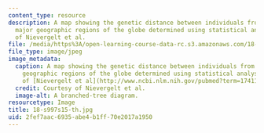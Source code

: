 ```yaml
---
content_type: resource
description: A map showing the genetic distance between individuals from the five
  major geographic regions of the globe determined using statistical analysis. Courtesy
  of Nievergelt et al.
file: /media/https%3A/open-learning-course-data-rc.s3.amazonaws.com/18-s997-high-dimensional-statistics-spring-2015/2fef7aac6935abe4b1ff70e2017a1950_18-s997s15-th.jpg
file_type: image/jpeg
image_metadata:
  caption: A map showing the genetic distance between individuals from the five major
    geographic regions of the globe determined using statistical analysis. (Courtesy
    of [Nievergelt et al](http://www.ncbi.nlm.nih.gov/pubmed?term=17411342).)
  credit: Courtesy of Nievergelt et al.
  image-alt: A branched-tree diagram.
resourcetype: Image
title: 18-s997s15-th.jpg
uid: 2fef7aac-6935-abe4-b1ff-70e2017a1950
---
```

